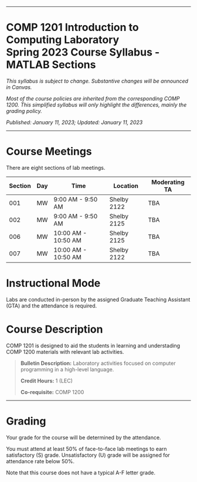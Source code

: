 
---

# COMP 1201 Introduction to Computing Laboratory <br> Spring 2023 Course Syllabus - MATLAB Sections

*This syllabus is subject to change. Substantive changes will be announced in Canvas.*

*Most of the course policies are inherited from the corresponding COMP 1200. This simplified syllabus will only
highlight the differences, mainly the grading policy.*

*Published: January 11, 2023; Updated: January 11, 2023*

---


# Course Meetings

There are eight sections of lab meetings.

Section | Day | Time | Location  | Moderating TA
------- | --- | ---- | --------  | -------------
001     | MW | 9:00 AM - 9:50 AM  | Shelby 2122    | TBA 
002     | MW | 9:00 AM - 9:50 AM  | Shelby 2125    | TBA 
006     | MW | 10:00 AM - 10:50 AM  | Shelby 2125  | TBA 
007     | MW | 10:00 AM - 10:50 AM  | Shelby 2122  | TBA 

# Instructional Mode

Labs are conducted in-person by the assigned Graduate Teaching Assistant (GTA) and the attendance is required.

# Course Description

COMP 1201 is designed to aid the students in learning and understading COMP 1200 materials with relevant lab activities.

>**Bulletin Description:**  Laboratory activities focused on computer programming in a high-level language.
>
>**Credit Hours:** 1 (LEC)
>
>**Co-requisite:** COMP 1200



---

# Grading

Your grade for the course will be determined by the attendance.

You must attend at least 50% of face-to-face lab meetings to earn satisfactory (S) grade.
Unsatisfactory (U) grade will be assigned for attendance rate below 50%.

Note that this course does not have a typical A-F letter grade.
